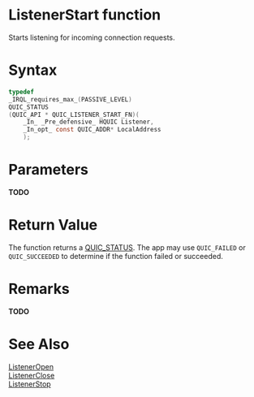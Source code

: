 ListenerStart function
======

Starts listening for incoming connection requests.

# Syntax

```C
typedef
_IRQL_requires_max_(PASSIVE_LEVEL)
QUIC_STATUS
(QUIC_API * QUIC_LISTENER_START_FN)(
    _In_ _Pre_defensive_ HQUIC Listener,
    _In_opt_ const QUIC_ADDR* LocalAddress
    );
```

# Parameters

**TODO**

# Return Value

The function returns a [QUIC_STATUS](../v0/QUIC_STATUS.md). The app may use `QUIC_FAILED` or `QUIC_SUCCEEDED` to determine if the function failed or succeeded.

# Remarks

**TODO**

# See Also

[ListenerOpen](ListenerOpen.md)<br>
[ListenerClose](ListenerClose.md)<br>
[ListenerStop](ListenerStop.md)<br>
